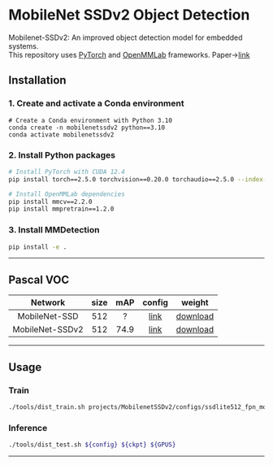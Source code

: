 
# MobileNet SSDv2 Object Detection

Mobilenet-SSDv2: An improved object detection model for embedded systems.   
This repository uses [PyTorch](https://pytorch.org/) and [OpenMMLab](https://openmmlab.com/) frameworks. Paper->[link](https://ieeexplore.ieee.org/abstract/document/9219319)

## Installation


### 1. Create and activate a Conda environment
```
# Create a Conda environment with Python 3.10
conda create -n mobilenetssdv2 python==3.10
conda activate mobilenetssdv2
```

### 2. Install Python packages
```bash
# Install PyTorch with CUDA 12.4
pip install torch==2.5.0 torchvision==0.20.0 torchaudio==2.5.0 --index-url https://download.pytorch.org/whl/cu124

# Install OpenMMLab dependencies
pip install mmcv==2.2.0
pip install mmpretrain==1.2.0
```

### 3. Install MMDetection 
```bash
pip install -e .
```
---

## Pascal VOC

Network|size |mAP|config|weight
:---:|:---:|:---:|:---:|:---:|
MobileNet-SSD|512|?|[link](https://github.com/vimyc95/Mobilenet-SSDv2/blob/main/projects/MobilenetSSDv2/configs/ssdlite512_mobilenetv2_4xb8-200e_voc.py)|[download](https://drive.google.com/file/d/0B3gersZ2cHIxRm5PMWRoTkdHdHc/view?usp=sharing&resourcekey=0-1Lpfs4EvGDeCQz12AF64hQ)
MobileNet-SSDv2|512|74.9|[link](https://github.com/vimyc95/Mobilenet-SSDv2/blob/main/projects/MobilenetSSDv2/configs/ssdlite512_fpn_mobilenetv2_4xb8-200e_voc.py)|[download](https://drive.google.com/file/d/0B3gersZ2cHIxRm5PMWRoTkdHdHc/view?usp=sharing&resourcekey=0-1Lpfs4EvGDeCQz12AF64hQ)

---


## Usage

### Train
```bash
./tools/dist_train.sh projects/MobilenetSSDv2/configs/ssdlite512_fpn_mobilenetv2_4xb8-200e_voc.py ${GPUS}
```

### Inference
```bash
./tools/dist_test.sh ${config} ${ckpt} ${GPUS}
```

---



